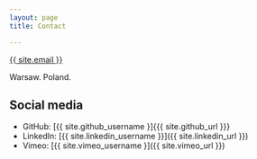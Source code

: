 ```yaml
---
layout: page
title: Contact

---
```


<a href="mailto:{{ site.email }}">{{ site.email }}</a>


Warsaw. Poland.

## Social media

- GitHub: [{{ site.github_username }]{{{ site.github_url }}}
- LinkedIn: [{{ site.linkedin_username }}]({{ site.linkedin_url }})
- Vimeo: [{{ site.vimeo_username }]({{ site.vimeo_url }})